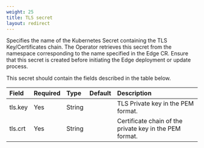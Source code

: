 ```yaml
---
weight: 25
title: TLS secret
layout: redirect
---
```


Specifies the name of the Kubernetes Secret containing the TLS Key/Certificates chain. The Operator retrieves this secret from the namespace corresponding to the name specified in the Edge CR. Ensure that this secret is created before initiating the Edge deployment or update process.

This secret should contain the fields described in the table below.

|Field|Required|Type|Default|Description|
|:---|:---|:---|:---|:---|
|tls.key|Yes|String||TLS Private key in the PEM format.
|tls.crt|Yes|String||Certificate chain of the private key in the PEM format.